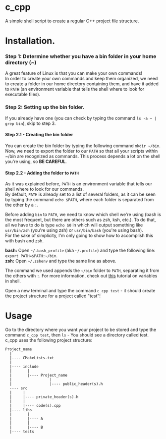 # c_cpp
A simple shell script to create a regular C++ project file structure.

# Installation.

### Step 1: Determine whether you have a bin folder in your home directory (~)
A great feature of Linux is that you can make your own commands!
<br>In order to create your own commands and keep them organized, we need to create a folder in our home directory containing them, and have it added to `PATH` (an environment variable that tells the shell where to look for executable files).

### Step 2: Setting up the bin folder.
If you already have one (you can check by typing the command `ls -a ~ | grep bin`), skip to step 3.

#### Step 2.1 - Creating the bin folder
You can create the bin folder by typing the following command `mkdir ~/bin`.
<br>Now, we need to export the folder to our `PATH` so that all your scripts within ~/bin are recognized as commands. This process depends a lot on the shell you're using, so **BE CAREFUL**.

#### Step 2.2 - Adding the folder to `PATH`
As it was explained before, `PATH` is an environment variable that tells our shell where to look for our commands.
<br>By default, `PATH` is already set to a list of several folders, as it can be seen by typing the command `echo $PATH`, where each folder is separated from the other by a `:`.

Before adding `bin` to `PATH`, we need to know which shell we're using (bash is the most frequent, but there are others such as zsh, ksh, etc.). To do that, all we have to do is type `echo $0` in   which will output something like `usr/bin/zsh` (you're using zsh) or `usr/bin/bash` (you're using bash). 
<br>For the sake of simplicity, I'm only going to show how to accomplish this with bash and zsh.

**bash:** Open `~/.bash_profile` (aka `~/.profile`) and type the following line: `export PATH=$PATH:~/bin`.
<br>**zsh:** Open `~/.zshenv` and type the same line as above.

The command we used appends the `~/bin` folder to `PATH`, separating it from the others with `:`. For more information, check out [this](https://www.shellscript.sh/variables1.html) tutorial on variables in shell.

Open a new terminal and type the command `c_cpp test` - it should create the project structure for a project called "test"!


# Usage
Go to the directory where you want your project to be stored and type the command `c_cpp test`, then `ls` - You should see a directory called test.
<br>c_cpp uses the following project structure:
```
Project_name
  |
  |---- CMakeLists.txt
  |
  |---- include
  |       |
  |       |---- Project_name
  |                 |
  |                 |---- public_header(s).h
  ---- src
  |     |
  |     |---- private_header(s).h
  |     |
  |     |---- code(s).cpp
  |---- libs
  |       |
  |       |---- A
  |       |
  |       |---- B
  |---- tests
```
